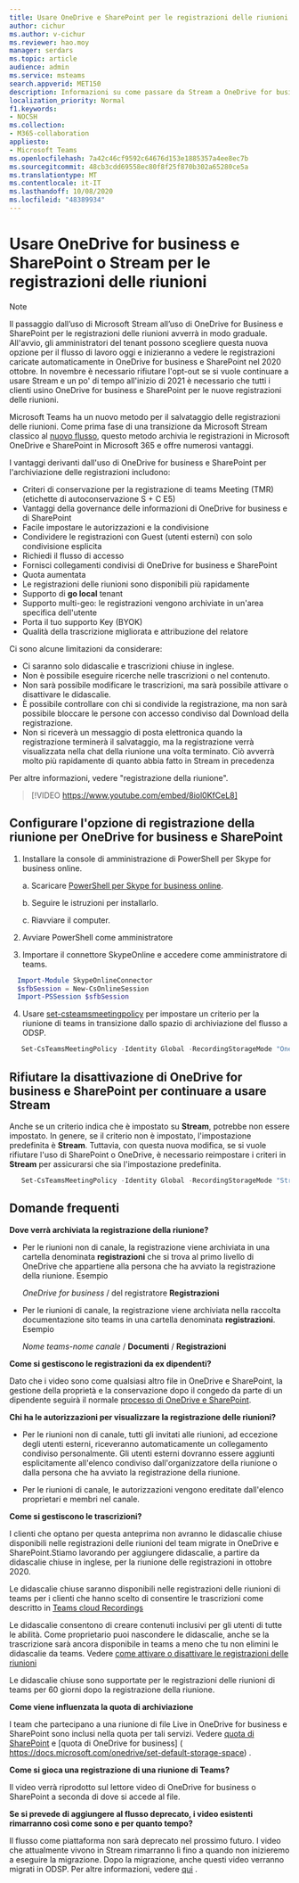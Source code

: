 ```yaml
---
title: Usare OneDrive e SharePoint per le registrazioni delle riunioni
author: cichur
ms.author: v-cichur
ms.reviewer: hao.moy
manager: serdars
ms.topic: article
audience: admin
ms.service: msteams
search.appverid: MET150
description: Informazioni su come passare da Stream a OneDrive for business e a SharePoint Meeting recording storage in Microsoft teams.
localization_priority: Normal
f1.keywords:
- NOCSH
ms.collection:
- M365-collaboration
appliesto:
- Microsoft Teams
ms.openlocfilehash: 7a42c46cf9592c64676d153e1885357a4ee8ec7b
ms.sourcegitcommit: 48cb3cdd69558ec80f8f25f870b302a65280ce5a
ms.translationtype: MT
ms.contentlocale: it-IT
ms.lasthandoff: 10/08/2020
ms.locfileid: "48389934"
---
```

# <a name="use-onedrive-for-business-and-sharepoint-or-stream-for-meeting-recordings"></a>Usare OneDrive for business e SharePoint o Stream per le registrazioni delle riunioni

> [!Note]
> Il passaggio dall’uso di Microsoft Stream all’uso di OneDrive for Business e SharePoint per le registrazioni delle riunioni avverrà in modo graduale. All'avvio, gli amministratori del tenant possono scegliere questa nuova opzione per il flusso di lavoro oggi e inizieranno a vedere le registrazioni caricate automaticamente in OneDrive for business e SharePoint nel 2020 ottobre. In novembre è necessario rifiutare l'opt-out se si vuole continuare a usare Stream e un po' di tempo all'inizio di 2021 è necessario che tutti i clienti usino OneDrive for business e SharePoint per le nuove registrazioni delle riunioni.

Microsoft Teams ha un nuovo metodo per il salvataggio delle registrazioni delle riunioni. Come prima fase di una transizione da Microsoft Stream classico al [nuovo flusso](https://docs.microsoft.com/stream/streamnew/new-stream), questo metodo archivia le registrazioni in Microsoft OneDrive e SharePoint in Microsoft 365 e offre numerosi vantaggi.

I vantaggi derivanti dall'uso di OneDrive for business e SharePoint per l'archiviazione delle registrazioni includono:

- Criteri di conservazione per la registrazione di teams Meeting (TMR) (etichette di autoconservazione S + C E5)
- Vantaggi della governance delle informazioni di OneDrive for business e di SharePoint
- Facile impostare le autorizzazioni e la condivisione
- Condividere le registrazioni con Guest (utenti esterni) con solo condivisione esplicita
- Richiedi il flusso di accesso
- Fornisci collegamenti condivisi di OneDrive for business e SharePoint
- Quota aumentata
- Le registrazioni delle riunioni sono disponibili più rapidamente
- Supporto di **go local** tenant
- Supporto multi-geo: le registrazioni vengono archiviate in un'area specifica dell'utente
- Porta il tuo supporto Key (BYOK)
- Qualità della trascrizione migliorata e attribuzione del relatore

Ci sono alcune limitazioni da considerare:

- Ci saranno solo didascalie e trascrizioni chiuse in inglese.
- Non è possibile eseguire ricerche nelle trascrizioni o nel contenuto.
- Non sarà possibile modificare le trascrizioni, ma sarà possibile attivare o disattivare le didascalie.
- È possibile controllare con chi si condivide la registrazione, ma non sarà possibile bloccare le persone con accesso condiviso dal Download della registrazione.
- Non si riceverà un messaggio di posta elettronica quando la registrazione terminerà il salvataggio, ma la registrazione verrà visualizzata nella chat della riunione una volta terminato. Ciò avverrà molto più rapidamente di quanto abbia fatto in Stream in precedenza

Per altre informazioni, vedere "registrazione della riunione".

> [!VIDEO https://www.youtube.com/embed/8iol0KfCeL8]

## <a name="set-up-the-meeting-recording-option-for-onedrive-for-business-and-sharepoint"></a>Configurare l'opzione di registrazione della riunione per OneDrive for business e SharePoint

1. Installare la console di amministrazione di PowerShell per Skype for business online.

    a. Scaricare [PowerShell per Skype for business online](https://docs.microsoft.com/microsoft-365/enterprise/manage-skype-for-business-online-with-microsoft-365-powershell?view=o365-worldwide).

    b. Seguire le istruzioni per installarlo.

    c. Riavviare il computer.

2. Avviare PowerShell come amministratore

3. Importare il connettore SkypeOnline e accedere come amministratore di teams.

```PowerShell
  Import-Module SkypeOnlineConnector
  $sfbSession = New-CsOnlineSession
  Import-PSSession $sfbSession
```

4. Usare [set-csteamsmeetingpolicy](https://docs.microsoft.com/powershell/module/skype/set-csteamsmeetingpolicy?view=skype-ps) per impostare un criterio per la riunione di teams in transizione dallo spazio di archiviazione del flusso a ODSP.

```PowerShell
   Set-CsTeamsMeetingPolicy -Identity Global -RecordingStorageMode "OneDriveForBusiness"
```

## <a name="opt-out-of-onedrive-for-business-and-sharepoint-to-continue-using-stream"></a>Rifiutare la disattivazione di OneDrive for business e SharePoint per continuare a usare Stream

Anche se un criterio indica che è impostato su **Stream**, potrebbe non essere impostato. In genere, se il criterio non è impostato, l'impostazione predefinita è **Stream**. Tuttavia, con questa nuova modifica, se si vuole rifiutare l'uso di SharePoint o OneDrive, è necessario reimpostare i criteri in **Stream** per assicurarsi che sia l'impostazione predefinita.

```PowerShell
   Set-CsTeamsMeetingPolicy -Identity Global -RecordingStorageMode "Stream"
```

## <a name="frequently-asked-questions"></a>Domande frequenti

**Dove verrà archiviata la registrazione della riunione?**

- Per le riunioni non di canale, la registrazione viene archiviata in una cartella denominata **registrazioni** che si trova al primo livello di OneDrive che appartiene alla persona che ha avviato la registrazione della riunione. Esempio

  <i>OneDrive for business</i> / del registratore **Registrazioni**

- Per le riunioni di canale, la registrazione viene archiviata nella raccolta documentazione sito teams in una cartella denominata **registrazioni**. Esempio

  <i>Nome teams-nome canale</i> / **Documenti** / **Registrazioni**

**Come si gestiscono le registrazioni da ex dipendenti?**

Dato che i video sono come qualsiasi altro file in OneDrive e SharePoint, la gestione della proprietà e la conservazione dopo il congedo da parte di un dipendente seguirà il normale [processo di OneDrive e SharePoint]( https://docs.microsoft.com/onedrive/retention-and-deletion#the-onedrive-deletion-process).

**Chi ha le autorizzazioni per visualizzare la registrazione delle riunioni?**

- Per le riunioni non di canale, tutti gli invitati alle riunioni, ad eccezione degli utenti esterni, riceveranno automaticamente un collegamento condiviso personalmente. Gli utenti esterni dovranno essere aggiunti esplicitamente all'elenco condiviso dall'organizzatore della riunione o dalla persona che ha avviato la registrazione della riunione.

- Per le riunioni di canale, le autorizzazioni vengono ereditate dall'elenco proprietari e membri nel canale.

**Come si gestiscono le trascrizioni?**

I clienti che optano per questa anteprima non avranno le didascalie chiuse disponibili nelle registrazioni delle riunioni del team migrate in OneDrive e SharePoint.Stiamo lavorando per aggiungere didascalie, a partire da didascalie chiuse in inglese, per la riunione delle registrazioni in ottobre 2020.

Le didascalie chiuse saranno disponibili nelle registrazioni delle riunioni di teams per i clienti che hanno scelto di consentire le trascrizioni come descritto in [Teams cloud Recordings](cloud-recording.md)

Le didascalie consentono di creare contenuti inclusivi per gli utenti di tutte le abilità. Come proprietario puoi nascondere le didascalie, anche se la trascrizione sarà ancora disponibile in teams a meno che tu non elimini le didascalie da teams. Vedere [come attivare o disattivare le registrazioni delle riunioni](cloud-recording.md#set-up-teams-cloud-meeting-recording-for-users-in-your-organization)

Le didascalie chiuse sono supportate per le registrazioni delle riunioni di teams per 60 giorni dopo la registrazione della riunione.

**Come viene influenzata la quota di archiviazione**

I team che partecipano a una riunione di file Live in OneDrive for business e SharePoint sono inclusi nella quota per tali servizi. Vedere [quota di SharePoint](https://docs.microsoft.com/sharepoint/sites/plan-site-maintenance-and-management#quotas) e [quota di OneDrive for business] ( https://docs.microsoft.com/onedrive/set-default-storage-space) .

**Come si gioca una registrazione di una riunione di Teams?**

Il video verrà riprodotto sul lettore video di OneDrive for business o SharePoint a seconda di dove si accede al file.

**Se si prevede di aggiungere al flusso deprecato, i video esistenti rimarranno così come sono e per quanto tempo?**

Il flusso come piattaforma non sarà deprecato nel prossimo futuro. I video che attualmente vivono in Stream rimarranno lì fino a quando non inizieremo a eseguire la migrazione. Dopo la migrazione, anche questi video verranno migrati in ODSP. Per altre informazioni, vedere [qui](https://docs.microsoft.com/stream/streamnew/classic-migration) .
